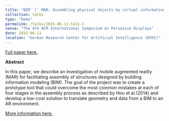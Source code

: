 ```yaml
---
title: "BIM``|``MAR: Assembling physical objects by virtual information"
collection: talks
type: "Demo"
permalink: /talks/2015-06-11-talk-1
venue: "The 4th ACM International Symposium on Pervasive Displays"
date: 2015-06-11
location: "German Research Center for Artificial Intelligence (DFKI)"
---
```


[Full paper here.](https://dl.acm.org/citation.cfm?doid=2757710.2776810)

**Abstract**

In this paper, we describe an investigation of mobile augmented reality (MAR) for facilitating 
assembly of structures designed by building information modeling (BIM). The goal of the 
project was to create a prototype tool that could overcome the most common mistakes at 
each of four stages in the assembly process as described by Hou et al.(2014) and develop a 
low-cost solution to translate geometry and data from a BIM to an AR environment.

[More information here.](http://www.pervasivedisplays.org/2015/program.html)

